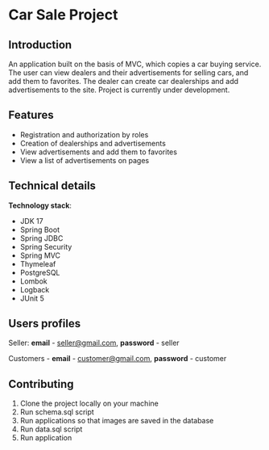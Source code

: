 # Car Sale Project

## Introduction
An application built on the basis of MVC, which copies a car buying service. The user can view dealers and their advertisements for selling cars, and add them to favorites. The dealer can create car dealerships and add advertisements to the site.
Project is currently under development.

## Features

* Registration and authorization by roles
* Creation of dealerships and advertisements
* View advertisements and add them to favorites
* View a list of advertisements on pages

## Technical details

**Technology stack**:

* JDK 17
* Spring Boot
* Spring JDBC
* Spring Security
* Spring MVC
* Thymeleaf
* PostgreSQL
* Lombok
* Logback
* JUnit 5

## Users profiles

Seller: **email** - seller@gmail.com, **password** - seller

Customers - **email** - customer@gmail.com, **password** - customer

## Contributing

1. Clone the project locally on your machine
2. Run schema.sql script
3. Run applications so that images are saved in the database
4. Run data.sql script
5. Run application
